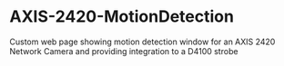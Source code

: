 # AXIS-2420-MotionDetection
Custom web page showing motion detection window for an AXIS 2420 Network Camera and providing integration to a D4100 strobe
